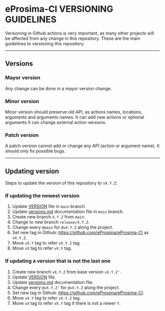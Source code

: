 
# eProsima-CI VERSIONING GUIDELINES

Versioning in Github actions is very important, as many other projects will be affected from any change in this repository.
These are the main guidelines to versioning this repository.

---

## Versions

### Mayor version

Any change can be done in a mayor version change.

### Minor version

Minor version should preserve old API, as actions names, locations, arguments and arguments names.
It can add new actions or optional arguments
It can change external action versions.

### Patch version

A patch version cannot add or change any API (action or argument name).
It should only fix possible bugs.

---

## Updating version

Steps to update the version of this repository to `vX.Y.Z`:

### If updating the newest version

1. Update [VERSION](../VERSION) file in `main` branch.
1. Update [versions.md](../versions.md) documentation file in `main` branch.
1. Create new branch `X.Y.Z` from `main`.
1. Change to new branch `release/X.Y.Z`.
1. Change every `@main` for `@vX.Y.Z` along the project.
1. Set new tag in Github: <https://github.com/eProsima/eProsima-CI> as `vX.Y.Z`.
1. Move `vX.Y` tag to refer `vX.Y.Z` tag.
1. Move `vX` tag to refer `vX.Y` tag.

### If updating a version that is not the last one

1. Create new branch `vX.Y.Z` from base version `vX.Y.Z'`.
1. Update [VERSION](../VERSION) file.
1. Update [versions.md](../versions.md) documentation file.
1. Change every `@vX.Y.Z'` for `@vX.Y.Z` along the project.
1. Set new tag in Github: <https://github.com/eProsima/eProsima-CI>.
1. Move `vX.Y` tag to refer `vX.Y.Z` tag.
1. Move `vX` tag to refer `vX.Y` tag if there is not a newer `Y`.
